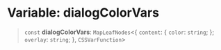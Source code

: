 # Variable: dialogColorVars

> `const` **dialogColorVars**: `MapLeafNodes`\<\{ `content`: \{ `color`: `string`; \}; `overlay`: `string`; \}, `CSSVarFunction`\>
